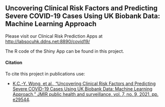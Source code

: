 ## Uncovering Clinical Risk Factors and Predicting Severe COVID-19 Cases Using UK Biobank Data: Machine Learning Approach

Please visit our Clinical Risk Prediction Apps at http://labsocuhk.ddns.net:8890/covid19/

The R code of the Shiny App can be found in this project.

#### Citation

To cite this project in publications use:

- [K.C.-Y. Wong, et al., “Uncovering Clinical Risk Factors and Predicting Severe COVID-19 Cases Using UK Biobank Data: Machine Learning Approach,” JMIR public health and surveillance, vol. 7, no. 9, 2021, pp. e29544](https://publichealth.jmir.org/2021/9/e29544).
